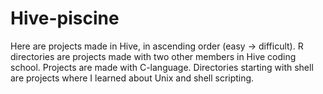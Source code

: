 # Hive-piscine

Here are projects made in Hive, in ascending order (easy -> difficult). R directories are projects made with two other members in Hive coding school. Projects are made with C-language. Directories starting with shell are projects where I learned about Unix and shell scripting. 
